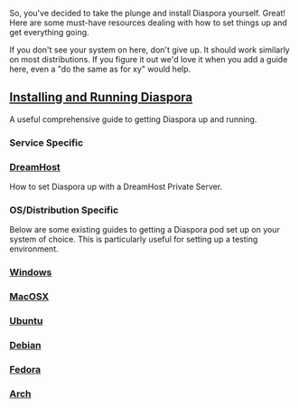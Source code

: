 So, you've decided to take the plunge and install Diaspora yourself. Great! Here are some must-have resources dealing with how to set things up and get everything going. 

If you don't see your system on here, don't give up. It should work similarly on most distributions. If you figure it out we'd love it when you add a guide here, even a "do the same as for xy" would help.

## [Installing and Running Diaspora](https://github.com/diaspora/diaspora/wiki/Installing-and-Running-Diaspora)
A useful comprehensive guide to getting Diaspora up and running.

### Service Specific

### [DreamHost](https://github.com/diaspora/diaspora/wiki/Installing-on-dreamhost)
How to set Diaspora up with a DreamHost Private Server.

### OS/Distribution Specific

Below are some existing guides to getting a Diaspora pod set up on your system of choice. This is particularly useful for setting up a testing environment.

### [Windows](https://github.com/diaspora/diaspora/wiki/Installing-on-Windows)
### [MacOSX](https://github.com/diaspora/diaspora/wiki/Installing-on-Mac-OS-X)
### [Ubuntu](https://github.com/diaspora/diaspora/wiki/Installing-on-Ubuntu)
### [Debian](https://github.com/diaspora/diaspora/wiki/Installing-on-Debian)
### [Fedora](https://github.com/diaspora/diaspora/wiki/Installing-on-Fedora)
### [Arch](https://wiki.archlinux.org/index.php/Diaspora)